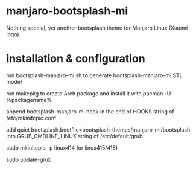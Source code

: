 # manjaro-bootsplash-mi
Nothing special, yet another bootsplash theme for Manjaro Linux (Xiaomi logo). 

# installation & configuration

run bootsplash-manjaro-mi.sh to generate bootsplash-manjaro-mi STL model

run makepkg to create Arch package and install it with pacman -U %packagename%

append bootsplash-manjaro-mi hook in the end of HOOKS string of /etc/mkinitcpio.conf

add quiet bootsplash.bootfile=bootsplash-themes/manjaro-mi/bootsplash into GRUB_CMDLINE_LINUX string of /etc/default/grub

sudo mkinitcpio -p linux414 (or linux415/416)

sudo update-grub
